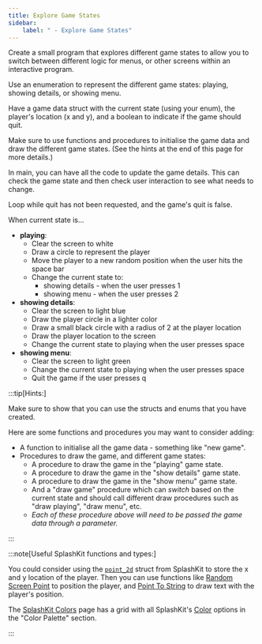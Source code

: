 ```yaml
---
title: Explore Game States
sidebar:
    label: " - Explore Game States"
---
```


Create a small program that explores different game states to allow you to switch between different logic for menus, or other screens within an interactive program.

Use an enumeration to represent the different game states: playing, showing details, or showing menu.

Have a game data struct with the current state (using your enum), the player's location (x and y), and a boolean to indicate if the game should quit.

Make sure to use functions and procedures to initialise the game data and draw the different game states. (See the hints at the end of this page for more details.)

In main, you can have all the code to update the game details. This can check the game state and then check user interaction to see what needs to change.

Loop while quit has not been requested, and the game's quit is false.

When current state is...

- **playing**:
  - Clear the screen to white
  - Draw a circle to represent the player
  - Move the player to a new random position when the user hits the space bar
  - Change the current state to:
    - showing details - when the user presses 1
    - showing menu - when the user presses 2
- **showing details**:
  - Clear the screen to light blue
  - Draw the player circle in a lighter color
  - Draw a small black circle with a radius of 2 at the player location
  - Draw the player location to the screen
  - Change the current state to playing when the user presses space
- **showing menu**:
  - Clear the screen to light green
  - Change the current state to playing when the user presses space
  - Quit the game if the user presses q

:::tip[Hints:]

Make sure to show that you can use the structs and enums that you have created.

Here are some functions and procedures you may want to consider adding:

- A function to initialise all the game data - something like "new game".
- Procedures to draw the game, and different game states:
  - A procedure to draw the game in the "playing" game state.
  - A procedure to draw the game in the "show details" game state.
  - A procedure to draw the game in the "show menu" game state.
  - And a "draw game" procedure which can *switch* based on the current state and should call different draw procedures such as "draw playing", "draw menu", etc.
  - *Each of these procedure above will need to be passed the game data through a parameter.*

:::

:::note[Useful SplashKit functions and types:]

You could consider using the [`point_2d`](https://splashkit.io/api/types/#point-2d) struct from SplashKit to store the x and y location of the player. Then you can use functions like [Random Screen Point](https://splashkit.io/api/geometry/#random-screen-point) to position the player, and [Point To String](https://splashkit.io/api/geometry/#point-to-string) to draw text with the player's position.

The [SplashKit Colors](https://splashkit.io/guides/color/splashkit-colors/) page has a grid with all SplashKit's [Color](https://splashkit.io/api/color/) options in the "Color Palette" section.

:::
